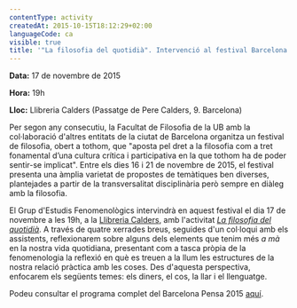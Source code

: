 ```yaml
---
contentType: activity
createdAt: 2015-10-15T18:12:29+02:00
languageCode: ca
visible: true
title: '"La filosofia del quotidià". Intervenció al festival Barcelona Pensa 2015'
---
```


**Data:** 17 de novembre de 2015

**Hora:** 19h

**Lloc:** Llibreria Calders (Passatge de Pere Calders, 9. Barcelona)

Per segon any consecutiu, la Facultat de Filosofia de la UB amb la col·laboració d'altres entitats de la ciutat de Barcelona organitza un festival de filosofia, obert a tothom, que "aposta pel dret a la filosofia com a tret fonamental d’una cultura crítica i participativa en la que tothom ha de poder sentir-se implicat". Entre els dies 16 i 21 de novembre de 2015, el festival presenta una àmplia varietat de propostes de temàtiques ben diverses, plantejades a partir de la transversalitat disciplinària però sempre en diàleg amb la filosofia.

El Grup d'Estudis Fenomenològics intervindrà en aquest festival el dia 17 de novembre a les 19h, a la [Llibreria Calders](https://www.facebook.com/lacalders), amb l'activitat [_La filosofia del quotidià_](http://www.barcelonapensa.cat/Acte:La_filosofia_del_quotidi%C3%A0). A través de quatre xerrades breus, seguides d'un col·loqui amb els assistents, reflexionarem sobre alguns dels elements que tenim més _a mà_ en la nostra vida quotidiana, presentant com a tasca pròpia de la fenomenologia la reflexió en què es treuen a la llum les estructures de la nostra relació pràctica amb les coses. Des d'aquesta perspectiva, enfocarem els següents temes: els diners, el cos, la llar i el llenguatge.  

Podeu consultar el programa complet del Barcelona Pensa 2015 [aquí](http://www.barcelonapensa.cat/Festival_de_Filosofia).